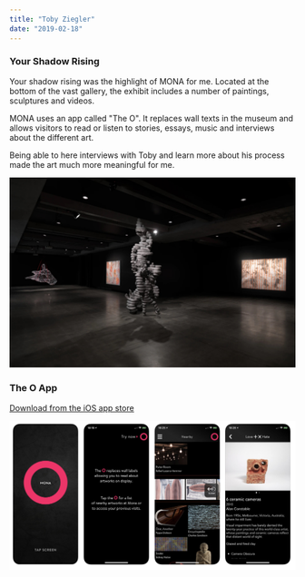 ```yaml
---
title: "Toby Ziegler"
date: "2019-02-18"
---
```


### Your Shadow Rising

Your shadow rising was the highlight of MONA for me. Located at the bottom of the vast gallery, the exhibit includes a number of paintings, sculptures and videos.

MONA uses an app called "The O". It replaces wall texts in the museum and allows visitors to read or listen to stories, essays, music and interviews about the different art.

Being able to here interviews with Toby and learn more about his process made the art much more meaningful for me.

![Your Shadow Rising](images/tobyZiegler_yourShadowRising.jpg)

### The O App

[Download from the iOS app store](https://itunes.apple.com/au/app/the-o/id1161982400?mt=8)

![The O App](images/theOApp.png)
